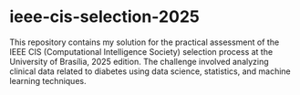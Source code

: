 # ieee-cis-selection-2025
This repository contains my solution for the practical assessment of the IEEE CIS (Computational Intelligence Society) selection process at the University of Brasília, 2025 edition. The challenge involved analyzing clinical data related to diabetes using data science, statistics, and machine learning techniques.
